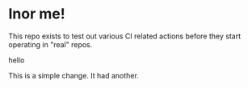# Inor me!

This repo exists to test out various CI related actions before they start operating in "real" repos.


hello

<!--

ponylang/action-testing@0.46.0

corral add github.com/ponylang/action-testing.git --version 0.46.0

other stuff

corral add github.com/ponylang/action-testing.git -v 0.46.0

-->

This is a simple change. It had another.

